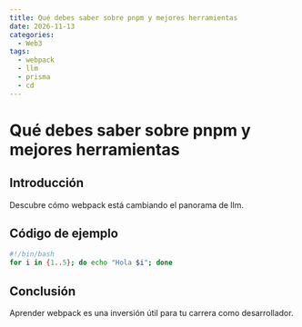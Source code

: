 ```yaml
---
title: Qué debes saber sobre pnpm y mejores herramientas
date: 2026-11-13
categories:
  - Web3
tags:
  - webpack
  - llm
  - prisma
  - cd
---
```


# Qué debes saber sobre pnpm y mejores herramientas

## Introducción

Descubre cómo webpack está cambiando el panorama de llm.

## Código de ejemplo

```bash
#!/bin/bash
for i in {1..5}; do echo "Hola $i"; done
```

## Conclusión

Aprender webpack es una inversión útil para tu carrera como desarrollador.